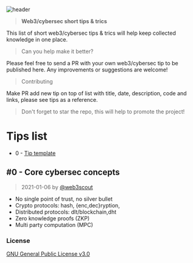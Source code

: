 ![header](https://raw.githubusercontent.com/web3scout/web3tips/master/web3tips.jpg)

> **Web3/cybersec short tips & trics**

This list of short web3/cybersec tips & trics will help keep collected knowledge in one place. 

> Can you help make it better?

Please feel free to send a PR with your own web3/cybersec tip to be published here. Any improvements or suggestions are welcome!  

> Contributing

Make PR add new tip on top of list with title, date, description, code and links, please see tips as a reference.

> Don't forget to star the repo, this will help to promote the project!

# Tips list

-  0 - [Tip template](README#0---core-cybersec-concepts)


## #0 - Core cybersec concepts
> 2021-01-06 by [@web3scout](https://github.com/web3scout)

- No single point of trust, no silver bullet
- Crypto protocols: hash, {enc,dec}ryption,  
- Distributed protocols: dlt/blockchain,dht
- Zero knowledge proofs (ZKP)
- Multi party computation (MPC)

### License
[GNU General Public License v3.0](LICENSE)

